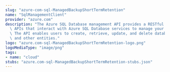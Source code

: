 ```yaml
---
slug: "azure-com-sql-ManagedBackupShortTermRetention"
name: "SqlManagementClient"
provider: "azure.com"
description: "The Azure SQL Database management API provides a RESTful set of web\
  \ APIs that interact with Azure SQL Database services to manage your databases.\
  \ The API enables users to create, retrieve, update, and delete databases, servers,\
  \ and other entities."
logo: "azure.com-sql-ManagedBackupShortTermRetention-logo.png"
logoMediaType: "image/png"
tags:
- name: "cloud"
stubs: "azure.com-sql-ManagedBackupShortTermRetention-stubs.json"
---
```

